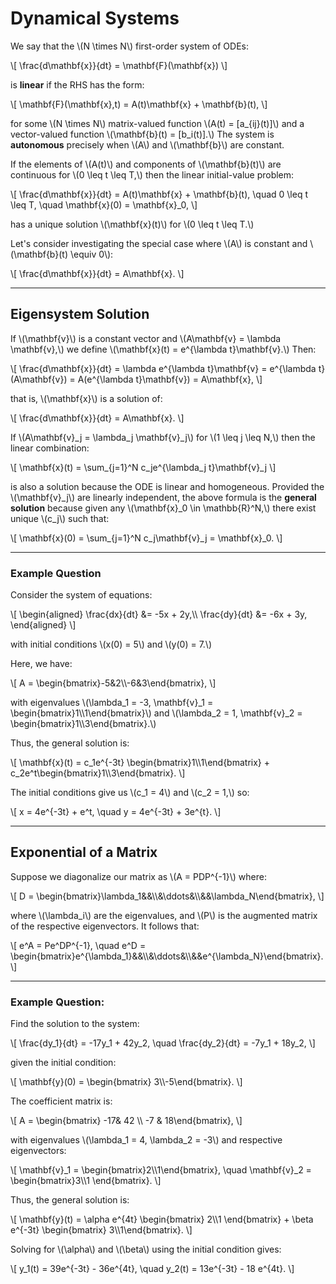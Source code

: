 # Dynamical Systems

We say that the \\(N \\times N\\) first-order system of ODEs:

\\[
    \\frac{d\\mathbf{x}}{dt} = \\mathbf{F}(\\mathbf{x})
\\]

is **linear** if the RHS has the form:

\\[
    \\mathbf{F}(\\mathbf{x},t) = A(t)\\mathbf{x} + \\mathbf{b}(t),
\\]

for some \\(N \\times N\\) matrix-valued function \\(A(t) = [a_{ij}(t)]\\) and a vector-valued function \\(\\mathbf{b}(t) = [b_i(t)].\\) The system is **autonomous** precisely when \\(A\\) and \\(\\mathbf{b}\\) are constant.

If the elements of \\(A(t)\\) and components of \\(\\mathbf{b}(t)\\) are continuous for \\(0 \\leq t \\leq T,\\) then the linear initial-value problem:

\\[
    \\frac{d\\mathbf{x}}{dt} = A(t)\\mathbf{x} + \\mathbf{b}(t), \\quad 0 \\leq t \\leq T, \\quad \\mathbf{x}(0) = \\mathbf{x}_0,
\\]

has a unique solution \\(\\mathbf{x}(t)\\) for \\(0 \\leq t \\leq T.\\)

Let's consider investigating the special case where \\(A\\) is constant and \\(\\mathbf{b}(t) \\equiv 0\\):

\\[
    \\frac{d\\mathbf{x}}{dt} = A\\mathbf{x}.
\\]

---

## Eigensystem Solution

If \\(\\mathbf{v}\\) is a constant vector and \\(A\\mathbf{v} = \\lambda \\mathbf{v},\\) we define \\(\\mathbf{x}(t) = e^{\\lambda t}\\mathbf{v}.\\) Then:

\\[
    \\frac{d\\mathbf{x}}{dt} = \\lambda e^{\\lambda t}\\mathbf{v} = e^{\\lambda t}(A\\mathbf{v}) = A(e^{\\lambda t}\\mathbf{v}) = A\\mathbf{x},
\\]

that is, \\(\\mathbf{x}\\) is a solution of:

\\[
    \\frac{d\\mathbf{x}}{dt} = A\\mathbf{x}.
\\]

If \\(A\\mathbf{v}_j = \\lambda_j \\mathbf{v}_j\\) for \\(1 \\leq j \\leq N,\\) then the linear combination:

\\[
    \\mathbf{x}(t) = \\sum_{j=1}^N c_je^{\\lambda_j t}\\mathbf{v}_j
\\]

is also a solution because the ODE is linear and homogeneous. Provided the \\(\\mathbf{v}_j\\) are linearly independent, the above formula is the **general solution** because given any \\(\\mathbf{x}_0 \\in \\mathbb{R}^N,\\) there exist unique \\(c_j\\) such that:

\\[
    \\mathbf{x}(0) = \\sum_{j=1}^N c_j\\mathbf{v}_j = \\mathbf{x}_0.
\\]

---

### Example Question

Consider the system of equations:

\\[
    \\begin{aligned}
        \\frac{dx}{dt} &= -5x + 2y,\\\\
        \\frac{dy}{dt} &= -6x + 3y,
    \\end{aligned}
\\]

with initial conditions \\(x(0) = 5\\) and \\(y(0) = 7.\\)

Here, we have:

\\[
    A = \\begin{bmatrix}-5&2\\\\-6&3\\end{bmatrix},
\\]

with eigenvalues \\(\\lambda_1 = -3, \\mathbf{v}_1 = \\begin{bmatrix}1\\\\1\\end{bmatrix}\\) and \\(\\lambda_2 = 1, \\mathbf{v}_2 = \\begin{bmatrix}1\\\\3\\end{bmatrix}.\\)

Thus, the general solution is:

\\[
    \\mathbf{x}(t) = c_1e^{-3t} \\begin{bmatrix}1\\\\1\\end{bmatrix} + c_2e^t\\begin{bmatrix}1\\\\3\\end{bmatrix}.
\\]

The initial conditions give us \\(c_1 = 4\\) and \\(c_2 = 1,\\) so:

\\[
    x = 4e^{-3t} + e^t, \\quad y = 4e^{-3t} + 3e^{t}.
\\]

---

## Exponential of a Matrix

Suppose we diagonalize our matrix as \\(A = PDP^{-1}\\) where:

\\[
    D = \\begin{bmatrix}\\lambda_1&&\\\\&\\ddots&\\\\&&\\lambda_N\\end{bmatrix},
\\]

where \\(\\lambda_i\\) are the eigenvalues, and \\(P\\) is the augmented matrix of the respective eigenvectors. It follows that:

\\[
    e^A = Pe^DP^{-1}, \\quad e^D = \\begin{bmatrix}e^{\\lambda_1}&&\\\\&\\ddots&\\\\&&e^{\\lambda_N}\\end{bmatrix}.
\\]

---

### Example Question:

Find the solution to the system:

\\[
    \\frac{dy_1}{dt} = -17y_1 + 42y_2, \\quad \\frac{dy_2}{dt} = -7y_1 + 18y_2,
\\]

given the initial condition:

\\[
    \\mathbf{y}(0) = \\begin{bmatrix} 3\\\\-5\\end{bmatrix}.
\\]

The coefficient matrix is:

\\[
    A = \\begin{bmatrix} -17& 42 \\\\ -7 & 18\\end{bmatrix},
\\]

with eigenvalues \\(\\lambda_1 = 4, \\lambda_2 = -3\\) and respective eigenvectors:

\\[
    \\mathbf{v}_1 = \\begin{bmatrix}2\\\\1\\end{bmatrix}, \\quad \\mathbf{v}_2 = \\begin{bmatrix}3\\\\1 \\end{bmatrix}.
\\]

Thus, the general solution is:

\\[
    \\mathbf{y}(t) = \\alpha e^{4t} \\begin{bmatrix} 2\\\\1 \\end{bmatrix} + \\beta e^{-3t} \\begin{bmatrix} 3\\\\1\\end{bmatrix}.
\\]

Solving for \\(\\alpha\\) and \\(\\beta\\) using the initial condition gives:

\\[
    y_1(t) = 39e^{-3t} - 36e^{4t}, \\quad y_2(t) = 13e^{-3t} - 18 e^{4t}.
\\]